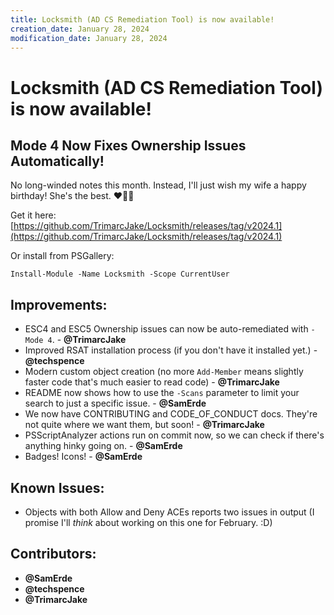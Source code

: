 ```yaml
---
title: Locksmith (AD CS Remediation Tool) is now available!
creation_date: January 28, 2024
modification_date: January 28, 2024
---
```



# Locksmith (AD CS Remediation Tool) is now available!

## Mode 4 Now Fixes Ownership Issues Automatically!
No long-winded notes this month. Instead, I'll just wish my wife a happy birthday! She's the best. ❤️💜💙

Get it here: [https://github.com/TrimarcJake/Locksmith/releases/tag/v2024.1](https://github.com/TrimarcJake/Locksmith/releases/tag/v2024.1)

Or install from PSGallery:

`Install-Module -Name Locksmith -Scope CurrentUser`

## Improvements:
* ESC4 and ESC5 Ownership issues can now be auto-remediated with `-Mode 4`. - **@TrimarcJake**
* Improved RSAT installation process (if you don't have it installed yet.) - **@techspence**
* Modern custom object creation (no more `Add-Member` means slightly faster code that's much easier to read code) - **@TrimarcJake**
* README now shows how to use the `-Scans` parameter to limit your search to just a specific issue. - **@SamErde**
* We now have CONTRIBUTING and CODE_OF_CONDUCT docs. They're not quite where we want them, but soon! - **@TrimarcJake**
* PSScriptAnalyzer actions run on commit now, so we can check if there's anything hinky going on. - **@SamErde**
* Badges! Icons! - **@SamErde**

## Known Issues:
* Objects with both Allow and Deny ACEs reports two issues in output (I promise I'll *think* about working on this one for February. :D)

## Contributors:
* **@SamErde**
* **@techspence**
* **@TrimarcJake**

